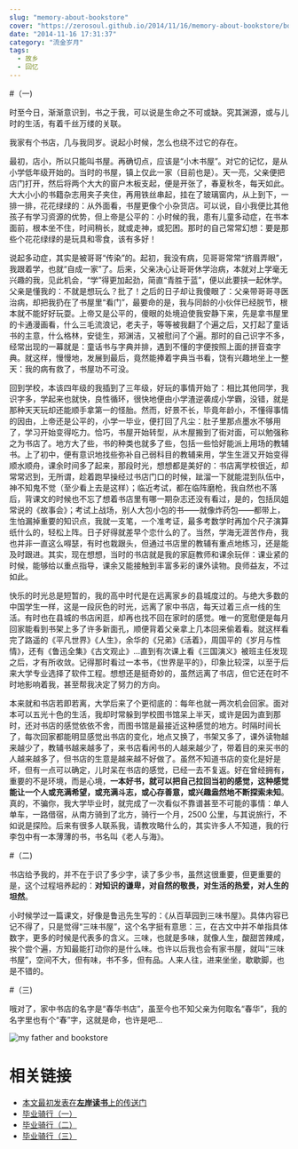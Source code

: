 ```yaml
---
slug: "memory-about-bookstore"
cover: "https://zerosoul.github.io/2014/11/16/memory-about-bookstore/bookstore.jpg"
date: "2014-11-16 17:31:37"
category: "流金岁月"
tags:
  - 故乡
  - 回忆
---
```


#（一)

时至今日，渐渐意识到，书之于我，可以说是生命之不可或缺。究其渊源，或与儿时的生活，有着千丝万缕的关联。

我家有个书店，几与我同岁。说起小时候，怎么也绕不过它的存在。

最初，店小，所以只能叫书屋。再确切点，应该是“小木书屋”。对它的记忆，是从小学低年级开始的。当时的书屋，镇上仅此一家（目前也是）。天一亮，父亲便把店门打开，然后将两个大大的窗户木板支起，便是开张了，春夏秋冬，每天如此。大大小小的书籍杂志用夹子夹住，再用铁丝串起，挂在了玻璃窗内，从上到下，一排一排，花花绿绿的：从外面看，书屋更像个小杂货店。可以说，自小我便比其他孩子有学习资源的优势，但上帝是公平的：小时候的我，患有儿童多动症，在书本面前，根本坐不住，时间稍长，就或走神，或犯困。那时的自己常常幻想：要是那些个花花绿绿的是玩具和零食，该有多好！

说起多动症，其实是被哥哥“传染”的。起初，我没有病，见哥哥常常“挤眉弄眼”，我跟着学，也就“自成一家”了。后来，父亲决心让哥哥休学治病，本就对上学毫无兴趣的我，见此机会，“学”得更加起劲，简直“青胜于蓝”，便以此要挟一起休学。父亲是懂我的：不就是想玩么？批了！之后的日子却让我傻眼了：父亲带哥哥寻医治病，却把我扔在了书屋里“看门”，最要命的是，我与同龄的小伙伴已经脱节，根本就不能好好玩耍。上帝又是公平的，傻眼的处境迫使我安静下来，先是拿书屋里的卡通漫画看，什么三毛流浪记，老夫子，等等被我翻了个遍之后，又打起了童话书的主意，什么格林，安徒生，郑渊洁，又被慰问了个遍。那时的自己识字不多，经常出现的一幕就是：童话书与字典并排，遇到不懂的字便按照上面的拼音查字典。就这样，慢慢地，发展到最后，竟然能捧着字典当书看，饶有兴趣地坐上一整天：我的病有救了，书屋功不可没。

回到学校，本该四年级的我插到了三年级，好玩的事情开始了：相比其他同学，我识字多，学起来也就快，良性循环，很快地便由小学渣逆袭成小学霸，没错，就是那种天天玩却还能顺手拿第一的怪胎。然而，好景不长，毕竟年龄小，不懂得事情的因由，上帝还是公平的，小学一毕业，便打回了凡尘：肚子里那点墨水不够用了，学习开始变得吃力。恰巧，书屋开始转型，从木屋搬到了街对面，可以勉强称之为书店了。地方大了些，书的种类也就多了些，包括一些恰好能派上用场的教辅书。上了初中，便有意识地找些弥补自己弱科目的教辅来用，学生生涯又开始变得顺水顺舟，课余时间多了起来，那段时光，想想都是美好的：书店离学校很近，却常常迟到，无所谓，趁着跑早操经过书店门口的时候，跐溜一下就能混到队伍中，神不知鬼不觉（至少看上去是这样）；临近考试，都在临阵磨枪，我自然也不落后，背课文的时候也不忘了想着书店里有哪一期杂志还没有看过，是的，包括凤姐常说的《故事会》；考试上战场，别人大包小包的书——就像炸药包——都带上，生怕漏掉重要的知识点，我就一支笔，一个准考证，最多考数学时再加个尺子演算纸什么的，轻松上阵。日子好得就差早个恋什么的了。当然，学海无涯苦作舟，我也并非一直这么嘚瑟，有时也栽跟头，但通过书店里的教辅有重点地练习，还是能及时跟进。其实，现在想想，当时的书店就是我的家庭教师和课余玩伴：课业紧的时候，能够给以重点指导，课余又能接触到丰富多彩的课外读物。良师益友，不过如此。

快乐的时光总是短暂的，我的高中时代是在远离家乡的县城度过的。与绝大多数的中国学生一样，这是一段灰色的时光，远离了家中书店，每天过着三点一线的生活。有时也在县城的书店闲逛，却再也找不回在家时的感觉。唯一的宽慰便是每月回家能看到书架上多了许多新面孔，顺便背着父亲拿上几本回来偷着看。就这样看完了路遥的《平凡世界》《人生》，余华的《兄弟》《活着》，周国平的《岁月与性情》，还有《鲁迅全集》《古文观止》…直到有次课上看《三国演义》被班主任发现之后，才有所收敛。记得那时看过一本书，《世界是平的》，印象比较深，以至于后来大学专业选择了软件工程。想想还是挺奇妙的，虽然远离了书店，但它还在时不时地影响着我，甚至帮我决定了努力的方向。

本来就和书店若即若离，大学后来了个更彻底的：每年也就一两次机会回家。面对本可以五光十色的生活，我却时常躲到学校图书馆呆上半天，或许是因为直到那时，还对书店的感觉依依不舍，而图书馆是最接近这种感觉的地方。时隔时间长了，每次回家都能明显感觉出书店的变化，地点又换了，书架又多了，课外读物越来越少了，教辅书越来越多了，来书店看闲书的人越来越少了，带着目的来买书的人越来越多了，但书店的生意是越来越不好做了。虽然不知道书店的变化是好是坏，但有一点可以确定，儿时呆在书店的感觉，已经一去不复返。好在曾经拥有，重要的不是环境，而是心境，**一本好书，就可以把自己拉回当初的感觉，这种感觉能让一个人或充满希望，或充满斗志，或心存善意，或兴趣盎然地不断探索未知**。真的，不骗你，我大学毕业时，就完成了一次看似不靠谱甚至不可能的事情：单人单车，一路借宿，从南方骑到了北方，骑行一个月，2500 公里，与其说旅行，不如说是探险。后来有很多人联系我，请教攻略什么的，其实许多人不知道，我的行李包中有一本薄薄的书，书名叫《老人与海》。

#（二)

书店给予我的，并不在于识了多少字，读了多少书，虽然这很重要，但更重要的是，这个过程培养起的：**对知识的谦卑，对自然的敬畏，对生活的热爱，对人生的坦然**。

小时候学过一篇课文，好像是鲁迅先生写的：《从百草园到三味书屋》。具体内容已记不得了，只是觉得“三味书屋”，这个名字挺有意思：三，在古文中并不单指具体数字，更多的时候是代表多的含义。三味，也就是多味，就像人生，酸甜苦辣咸，挨个尝个遍，方知最能打动你的是什么味。也许以后我也会有家书屋，就叫“三味书屋”，空间不大，但有味，书不多，但有品。人来人往，进来坐坐，歇歇脚，也是不错的。

#（三)

哦对了，家中书店的名字是“春华书店”，虽至今也不知父亲为何取名“春华”，我的名字里也有个“春”字，这就是命，也许是吧…

![my father and bookstore](https://zerosoul.github.io/2014/11/16/memory-about-bookstore/bookstore.jpg)

# 相关链接

- [本文最初发表在**左岸读书**上的传送门](http://www.zreading.cn/archives/4637.html)
- [毕业骑行（一）](http://www.zreading.cn/archives/2961.html)
- [毕业骑行（二）](http://www.zreading.cn/archives/2983.html)
- [毕业骑行（三）](http://www.zreading.cn/archives/3013.html)
